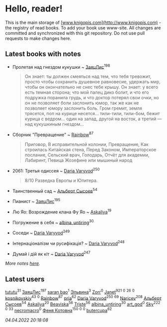 # Hello, reader!
This is the main storage of [www.knigopis.com](http://www.knigopis.com) - the registry of read books.
To add your book use www-site. All changes are committed and synchronized with this git repository.
Do not use pull requests to make changes here.


## Latest books with notes
* Пролетая над гнездом кукушки ~ [ЗаяцЛис](users/112/112388384595246311466-google)<sup>198</sup>
    > Он знает: ты должен смеяться над тем, что тебя тревожит, просто чтобы сохранить душевное равновесие, удержать мир, чтобы он окончательно не снес тебе крышу. Он знает: у всего есть темная сторона; что мой палец дико болит, и что его подружка поранила грудь, и что доктор потерял свои очки, но он не позволяет боли заслонить юмор, так же как не позволяет юмору заслонить боль.
    > Гром гремит, земля трясется, поп на курице несется… тили-тили, тили-бом, бежит курица с ведром… один на запад, другой на восток, а третий — над кукушкиным гнездом…

* Сборник "Превращение" ~ [Rainbow](users/109/109787328219839805802-google)<sup>87</sup>
    > Приговор, В исправительной колонии, Превращение, Как строилась Китайская стена, Перед Законом, Императорское послание, Сельский врач, Голодарь, Отчёт для академии, Лабиринт, Певица Жозефине или мышиный народ

* 2061: Третья одиссея ~ [Daria Varyvod](users/829/829893410524253-facebook)<sup>250</sup>
    > 8/10 Разведка Европы и Юпитера.

* Таинственный сад ~ [Альберт Сысоев](users/474/47446642-vkontakte)<sup>54</sup>

* Пианист ~ [ЗаяцЛис](users/112/112388384595246311466-google)<sup>195</sup>

* Лю Яо: Возрождение клана Фу Яо ~ [Askaliya](users/326/326783541-vkontakte)<sup>19</sup>

* Погружение в себя ~ [albina_untiring](users/257/2579695-vkontakte)<sup>30</sup>

* Соседи ~ [Daria Varyvod](users/829/829893410524253-facebook)<sup>249</sup>

* Інтернаціоналізм чи русифікація? ~ [Daria Varyvod](users/829/829893410524253-facebook)<sup>248</sup>

* Думай і дій як кіт ~ [Daria Varyvod](users/829/829893410524253-facebook)<sup>247</sup>


_More notes [here](latest_books_with_notes.md)._


## Latest users
[tututu](users/135/135685382-vkontakte)<sup>31</sup> 
[ЗаяцЛис](users/112/112388384595246311466-google)<sup>197</sup> 
[saran bao](users/109/109276796058369770367-google)<sup>1</sup> 
[Эльвина](users/637/637513702-vkontakte)<sup>3</sup> 
[Zorr](users/102/102978821506314439770-google)<sup>0</sup> 
[Janet](users/108/108113656204404967440-google)<sup>921</sup> 
[](users/115/115201744643341348863-google)<sup>0</sup> 
[](users/864/86487125-vkontakte)<sup>26</sup> 
[](users/105/105803270930838059244-google)<sup>0</sup> 
[kosnikovskiy](users/118/118261627879855357372-google)<sup>43</sup> 
[](users/106/106097346551562439722-google)<sup>0</sup> 
[Rainbow](users/109/109787328219839805802-google)<sup>87</sup> 
[pria](users/128/128917939-vkontakte)<sup>62</sup> 
[Daria Varyvod](users/829/829893410524253-facebook)<sup>250</sup> 
[](users/153/1537586159620888-facebook)<sup>69</sup> 
[Naricev](users/107/107090515204537133928-google)<sup>208</sup> 
[Альберт Сысоев](users/474/47446642-vkontakte)<sup>54</sup> 
[Askaliya](users/326/326783541-vkontakte)<sup>20</sup> 
[Beaviska](users/102/10202544960024508-facebook)<sup>56</sup> 
[Triste](users/517/5175580462988229760-mailru)<sup>56</sup> 
[albina_untiring](users/257/2579695-vkontakte)<sup>30</sup> 
[art_god](users/270/27076131-vkontakte)<sup>0</sup> 
[Sky](users/118/118049897850017649660-googleplus)<sup>222</sup> 
[](users/107/107964573981658495430-google)<sup>0</sup> 
[](users/118/118248226132797004598-google)<sup>33</sup> 
[necromacro](users/104/104058898569282311785-google)<sup>0</sup> 
[Феня Котовна](users/109/109746193906459706720-google)<sup>150</sup> 
[](users/651/651948011-vkontakte)<sup>0</sup> 
[](users/112/112469457440397897994-google)<sup>0</sup> 
[butercupa](users/193/193697993-vkontakte)<sup>62</sup> 


_04.04.2022 20:18:08_
